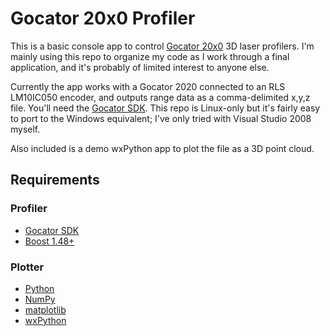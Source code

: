 # Gocator 20x0 Profiler

This is a basic console app to control [Gocator 20x0](http://www.lmi3d.com/product/gocator-family) 3D laser profilers.  I'm mainly using this repo to organize my code as I work through a final application, and it's probably of limited interest to anyone else.

Currently the app works with a Gocator 2020 connected to an RLS LM10IC050 encoder, and outputs range data as a comma-delimited x,y,z file.  You'll need the [Gocator SDK](http://www.lmi3d.com/product/gocator-2000-family/support/files/all).  This repo is Linux-only but it's fairly easy to port to the Windows equivalent; I've only tried with Visual Studio 2008 myself.

Also included is a demo wxPython app to plot the file as a 3D point cloud.

## Requirements

### Profiler
* [Gocator SDK](http://www.lmi3d.com/product/gocator-2000-family/support/files/all)
* [Boost 1.48+](http://www.boost.org)

### Plotter
* [Python](http://www.python.org)
* [NumPy](http://www.numpy.org)
* [matplotlib](http://www.matplotlib.org)
* [wxPython](http://www.wxpython.org)